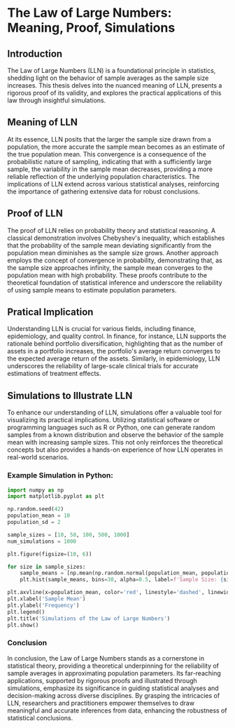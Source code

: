 # The Law of Large Numbers: Meaning, Proof, Simulations

## Introduction

The Law of Large Numbers (LLN) is a foundational principle in statistics, shedding light on the behavior of sample averages as the sample size increases. This thesis delves into the nuanced meaning of LLN, presents a rigorous proof of its validity, and explores the practical applications of this law through insightful simulations.

## Meaning of LLN

At its essence, LLN posits that the larger the sample size drawn from a population, the more accurate the sample mean becomes as an estimate of the true population mean. This convergence is a consequence of the probabilistic nature of sampling, indicating that with a sufficiently large sample, the variability in the sample mean decreases, providing a more reliable reflection of the underlying population characteristics. The implications of LLN extend across various statistical analyses, reinforcing the importance of gathering extensive data for robust conclusions.

## Proof of LLN

The proof of LLN relies on probability theory and statistical reasoning. A classical demonstration involves Chebyshev's inequality, which establishes that the probability of the sample mean deviating significantly from the population mean diminishes as the sample size grows. Another approach employs the concept of convergence in probability, demonstrating that, as the sample size approaches infinity, the sample mean converges to the population mean with high probability. These proofs contribute to the theoretical foundation of statistical inference and underscore the reliability of using sample means to estimate population parameters.

## Pratical Implication

Understanding LLN is crucial for various fields, including finance, epidemiology, and quality control. In finance, for instance, LLN supports the rationale behind portfolio diversification, highlighting that as the number of assets in a portfolio increases, the portfolio's average return converges to the expected average return of the assets. Similarly, in epidemiology, LLN underscores the reliability of large-scale clinical trials for accurate estimations of treatment effects.

## Simulations to Illustrate LLN

To enhance our understanding of LLN, simulations offer a valuable tool for visualizing its practical implications. Utilizing statistical software or programming languages such as R or Python, one can generate random samples from a known distribution and observe the behavior of the sample mean with increasing sample sizes. This not only reinforces the theoretical concepts but also provides a hands-on experience of how LLN operates in real-world scenarios.

### Example Simulation in Python:

```python
import numpy as np
import matplotlib.pyplot as plt

np.random.seed(42)
population_mean = 10
population_sd = 2

sample_sizes = [10, 50, 100, 500, 1000]
num_simulations = 1000

plt.figure(figsize=(10, 6))

for size in sample_sizes:
    sample_means = [np.mean(np.random.normal(population_mean, population_sd, size)) for _ in range(num_simulations)]
    plt.hist(sample_means, bins=30, alpha=0.5, label=f'Sample Size: {size}')

plt.axvline(x=population_mean, color='red', linestyle='dashed', linewidth=2, label='Population Mean')
plt.xlabel('Sample Mean')
plt.ylabel('Frequency')
plt.legend()
plt.title('Simulations of the Law of Large Numbers')
plt.show()
```

### Conclusion

In conclusion, the Law of Large Numbers stands as a cornerstone in statistical theory, providing a theoretical underpinning for the reliability of sample averages in approximating population parameters. Its far-reaching applications, supported by rigorous proofs and illustrated through simulations, emphasize its significance in guiding statistical analyses and decision-making across diverse disciplines. By grasping the intricacies of LLN, researchers and practitioners empower themselves to draw meaningful and accurate inferences from data, enhancing the robustness of statistical conclusions.

